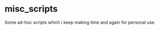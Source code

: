 misc_scripts
============

Some ad-hoc scripts which i keep making time and again for personal use. 